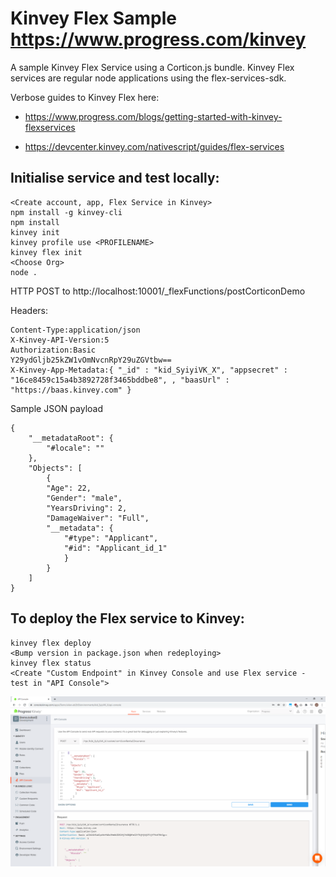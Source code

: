 # Kinvey Flex Sample https://www.progress.com/kinvey

A sample Kinvey Flex Service using a Corticon.js bundle. Kinvey Flex services are regular node applications using the flex-services-sdk. 

Verbose guides to Kinvey Flex here:

* https://www.progress.com/blogs/getting-started-with-kinvey-flexservices

* https://devcenter.kinvey.com/nativescript/guides/flex-services


## Initialise service and test locally: 
```
<Create account, app, Flex Service in Kinvey>
npm install -g kinvey-cli
npm install
kinvey init
kinvey profile use <PROFILENAME>
kinvey flex init
<Choose Org>
node .
```

HTTP POST to http://localhost:10001/_flexFunctions/postCorticonDemo

Headers:
```
Content-Type:application/json
X-Kinvey-API-Version:5
Authorization:Basic 
Y29ydGljb25kZW1vOmNvcnRpY29uZGVtbw==
X-Kinvey-App-Metadata:{ "_id" : "kid_SyiyiVK_X", "appsecret" : "16ce8459c15a4b3892728f3465bddbe8", , "baasUrl" : "https://baas.kinvey.com" }
```
Sample JSON payload
```
{
	"__metadataRoot": {
		"#locale": ""
	},
	"Objects": [
		{
		"Age": 22,
		"Gender": "male",
		"YearsDriving": 2,
		"DamageWaiver": "Full",
		"__metadata": {
			"#type": "Applicant",
			"#id": "Applicant_id_1"
			}
		}
	]   
}
```

## To deploy the Flex service to Kinvey:
```
kinvey flex deploy
<Bump version in package.json when redeploying>
kinvey flex status 
<Create "Custom Endpoint" in Kinvey Console and use Flex service - test in "API Console">
```

![Kinvey Console](/Kinvey/CorticonAPIConsole.png)

